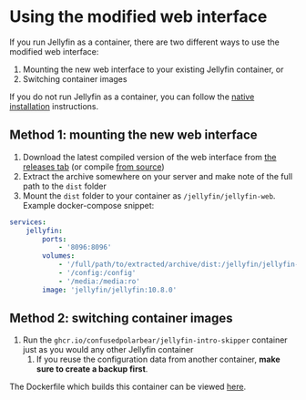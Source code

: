 # Using the modified web interface

If you run Jellyfin as a container, there are two different ways to use the modified web interface:
1. Mounting the new web interface to your existing Jellyfin container, or
2. Switching container images

If you do not run Jellyfin as a container, you can follow the [native installation](native.md) instructions.

## Method 1: mounting the new web interface

1. Download the latest compiled version of the web interface from [the releases tab](https://github.com/ConfusedPolarBear/intro-skipper/releases/download/v0.0.1/jellyfin-web_10.8.0+3522b61.tar.gz) (or compile [from source](https://github.com/ConfusedPolarBear/jellyfin-web/tree/intros))
2. Extract the archive somewhere on your server and make note of the full path to the `dist` folder
3. Mount the `dist` folder to your container as `/jellyfin/jellyfin-web`. Example docker-compose snippet:
```yaml
services:
    jellyfin:
        ports:
            - '8096:8096'
        volumes:
            - '/full/path/to/extracted/archive/dist:/jellyfin/jellyfin-web:ro' # <== add this line
            - '/config:/config'
            - '/media:/media:ro'
        image: 'jellyfin/jellyfin:10.8.0'
```

## Method 2: switching container images

1. Run the `ghcr.io/confusedpolarbear/jellyfin-intro-skipper` container just as you would any other Jellyfin container
    1. If you reuse the configuration data from another container, **make sure to create a backup first**.

The Dockerfile which builds this container can be viewed [here](../docker/Dockerfile).

